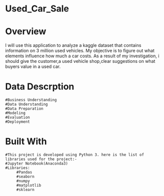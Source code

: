 # Used_Car_Sale

# Overview
I will use this application to analyze a kaggle dataset that contains information on 3 million used vehicles. My objective is to figure out what elements influence how much a car costs. As a result of my investigation, i should give the customer,a used vehicle shop,clear suggestions on what buyers value in a used car.

# Data Descrption
    #Business Understanding
    #Data Understanding
    #Data Preparation
    #Modeling
    #Evaluation
    #Deployment

# Built With
    #This project is developed using Python 3. here is the list of libraries used for the project:- 
    #Jupyter Notebook(Anaconda3)
    #Libraries:
         #Pandas 
         #seaborn 
         #numpy 
         #matplotlib 
         #sklearn
